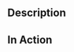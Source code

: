 <!--
        Hi there!
        Thanks for taking the time and putting the effort into making fabric better! 💖
        Take a look at /CONTRIBUTING.md for crucial instructions regarding local setup, testing etc.
        https://github.com/fabricjs/fabric.js/blob/master/CONTRIBUTING.md

        Adding tests that verify your fix and safeguard it from unwanted loss and changes is a MUST.

        Pull Requests are not always simple. Don't hesitate to ask for help (beware of [gotchas](http://fabricjs.com/fabric-gotchas) 😓).
        We appreciate your effort and would like the process to be productive and enjoyable.
        A strong community means a strong and better product for everyone.

        Each PR can introduce a single feature or change or fix a single bug
        Large refactors PR have been discussed before and probably splitted in steps
-->

## Description

<!-- Summarize the reasons of your changes and the meaning of your code. Why the code you are changing is wrong? why your is better? -->
<!-- If you are fixing a regression, please link the commit that introduced the bug -->
<!-- If you are proposing a feature, please link the discussion/issue where that was presented and discussed -->
<!-- Is this pullrequest a follow up from an open issue? if so please link the issue like the example below in addition to the summary -->
<!-- Related to #1234 -->

## In Action

<!-- Add screenshots or recordings if necessary or requested -->
<!-- Are you proposing a performance change? show a some proof of performance -->
